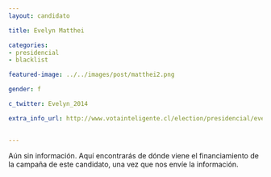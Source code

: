 ```yaml
---
layout: candidato

title: Evelyn Matthei

categories: 
- presidencial
- blacklist

featured-image: ../../images/post/matthei2.png

gender: f

c_twitter: Evelyn_2014

extra_info_url: http://www.votainteligente.cl/election/presidencial/evelyn-matthei


---
```


Aún sin información. Aquí encontrarás de dónde viene el financiamiento de la campaña de este candidato, una vez que nos envíe la información.

